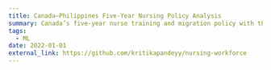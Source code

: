 ```yaml
---
title: Canada–Philippines Five-Year Nursing Policy Analysis
summary: Canada’s five-year nurse training and migration policy with the Philippines, analyzing nursing supply, demand, and migration flows, and visualized policy outcomes through forecasts and dashboards.
tags:
  - ML
date: 2022-01-01
external_link: https://github.com/kritikapandeyy/nursing-workforce
---
```

